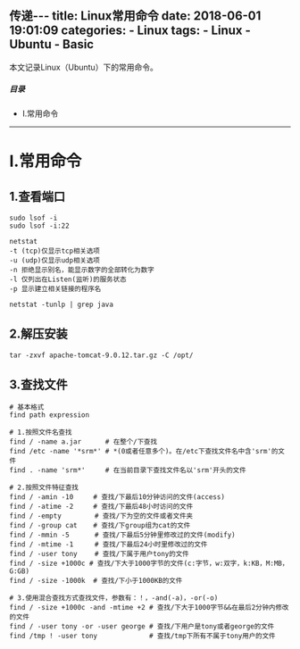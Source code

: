 传递---
title: Linux常用命令
date: 2018-06-01 19:01:09
categories:
    - Linux
tags:
    - Linux
    - Ubuntu
    - Basic
---

本文记录Linux（Ubuntu）下的常用命令。

<!-- more -->

##### 目录
+ I.常用命令


---

# I.常用命令

## 1.查看端口

```shell
sudo lsof -i
sudo lsof -i:22
```

```shell
netstat
-t (tcp)仅显示tcp相关选项
-u (udp)仅显示udp相关选项
-n 拒绝显示别名，能显示数字的全部转化为数字
-l 仅列出在Listen(监听)的服务状态
-p 显示建立相关链接的程序名

netstat -tunlp | grep java
```

## 2.解压安装

```shell
tar -zxvf apache-tomcat-9.0.12.tar.gz -C /opt/
```

## 3.查找文件

```shell
# 基本格式
find path expression
```

```shell
# 1.按照文件名查找
find / -name a.jar      # 在整个/下查找
find /etc -name '*srm*' # *(0或者任意多个)。在/etc下查找文件名中含'srm'的文件
find . -name 'srm*'     # 在当前目录下查找文件名以'srm'开头的文件

# 2.按照文件特征查找 　　　　
find / -amin -10     # 查找/下最后10分钟访问的文件(access)
find / -atime -2     # 查找/下最后48小时访问的文件
find / -empty 　　    # 查找/下为空的文件或者文件夹
find / -group cat    # 查找/下group组为cat的文件
find / -mmin -5 　　  # 查找/下最后5分钟里修改过的文件(modify)
find / -mtime -1 　　 # 查找/下最后24小时里修改过的文件
find / -user tony 　　# 查找/下属于用户tony的文件
find / -size +1000c # 查找/下大于1000字节的文件(c:字节，w:双字，k:KB，M:MB，G:GB)
find / -size -1000k  # 查找/下小于1000KB的文件

# 3.使用混合查找方式查找文件，参数有：！，-and(-a)，-or(-o)
find / -size +1000c -and -mtime +2 # 查找/下大于1000字节&&在最后2分钟内修改的文件
find / -user tony -or -user george # 查找/下用户是tony或者george的文件
find /tmp ! -user tony             # 查找/tmp下所有不属于tony用户的文件
```